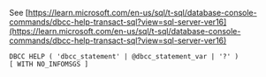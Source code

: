 See [https://learn.microsoft.com/en-us/sql/t-sql/database-console-commands/dbcc-help-transact-sql?view=sql-server-ver16](https://learn.microsoft.com/en-us/sql/t-sql/database-console-commands/dbcc-help-transact-sql?view=sql-server-ver16)
```
DBCC HELP ( 'dbcc_statement' | @dbcc_statement_var | '?' )
[ WITH NO_INFOMSGS ]
```
